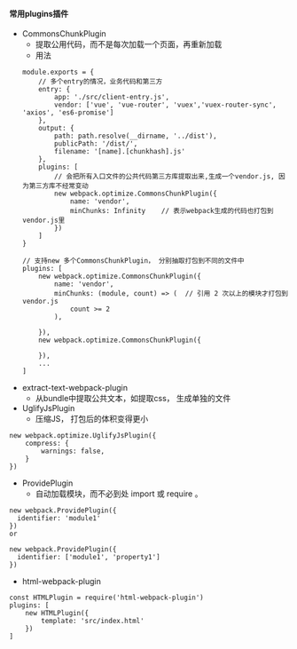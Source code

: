 #### 常用plugins插件
* CommonsChunkPlugin
    * 提取公用代码，而不是每次加载一个页面，再重新加载
    * 用法
    ```
    module.exports = {
        // 多个entry的情况，业务代码和第三方
        entry: {
            app: './src/client-entry.js',
            vendor: ['vue', 'vue-router', 'vuex','vuex-router-sync', 'axios', 'es6-promise']
        },        
        output: {
            path: path.resolve(__dirname, '../dist'),
            publicPath: '/dist/',
            filename: '[name].[chunkhash].js'     
        },
        plugins: [
            // 会把所有入口文件的公共代码第三方库提取出来,生成一个vendor.js, 因为第三方库不经常变动
            new webpack.optimize.CommonsChunkPlugin({   
                name: 'vendor',
                minChunks: Infinity    // 表示webpack生成的代码也打包到vendor.js里
            })
        ]
    }
    
    // 支持new 多个CommonsChunkPlugin， 分别抽取打包到不同的文件中
    plugins: [
        new webpack.optimize.CommonsChunkPlugin({   
            name: 'vendor',
            minChunks: (module, count) => (  // 引用 2 次以上的模块才打包到vendor.js
                count >= 2
            ),

        }),
        new webpack.optimize.CommonsChunkPlugin({   
            
        }),
        ...
    ]
    ```
* extract-text-webpack-plugin 
    * 从bundle中提取公共文本，如提取css， 生成单独的文件
* UglifyJsPlugin
    * 压缩JS， 打包后的体积变得更小
```
new webpack.optimize.UglifyJsPlugin({
    compress: {
        warnings: false,
    }
})
```

* ProvidePlugin
    * 自动加载模块，而不必到处 import 或 require 。
```
new webpack.ProvidePlugin({
  identifier: 'module1'
})
or

new webpack.ProvidePlugin({
  identifier: ['module1', 'property1']
})
```
* html-webpack-plugin
```
const HTMLPlugin = require('html-webpack-plugin')
plugins: [
    new HTMLPlugin({
        template: 'src/index.html'
    })
]
```